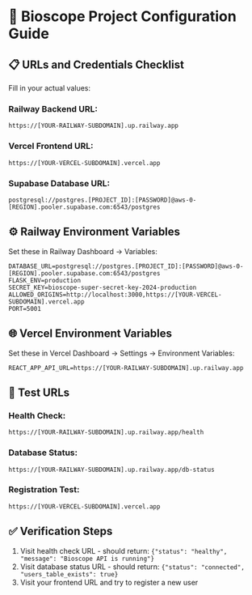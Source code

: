 # 🔧 Bioscope Project Configuration Guide

## 📋 URLs and Credentials Checklist

Fill in your actual values:

### Railway Backend URL:
```
https://[YOUR-RAILWAY-SUBDOMAIN].up.railway.app
```

### Vercel Frontend URL:
```
https://[YOUR-VERCEL-SUBDOMAIN].vercel.app
```

### Supabase Database URL:
```
postgresql://postgres.[PROJECT_ID]:[PASSWORD]@aws-0-[REGION].pooler.supabase.com:6543/postgres
```

## ⚙️ Railway Environment Variables

Set these in Railway Dashboard → Variables:

```
DATABASE_URL=postgresql://postgres.[PROJECT_ID]:[PASSWORD]@aws-0-[REGION].pooler.supabase.com:6543/postgres
FLASK_ENV=production
SECRET_KEY=bioscope-super-secret-key-2024-production
ALLOWED_ORIGINS=http://localhost:3000,https://[YOUR-VERCEL-SUBDOMAIN].vercel.app
PORT=5001
```

## 🌐 Vercel Environment Variables

Set these in Vercel Dashboard → Settings → Environment Variables:

```
REACT_APP_API_URL=https://[YOUR-RAILWAY-SUBDOMAIN].up.railway.app
```

## 🧪 Test URLs

### Health Check:
```
https://[YOUR-RAILWAY-SUBDOMAIN].up.railway.app/health
```

### Database Status:
```
https://[YOUR-RAILWAY-SUBDOMAIN].up.railway.app/db-status
```

### Registration Test:
```
https://[YOUR-VERCEL-SUBDOMAIN].vercel.app
```

## ✅ Verification Steps

1. Visit health check URL - should return: `{"status": "healthy", "message": "Bioscope API is running"}`
2. Visit database status URL - should return: `{"status": "connected", "users_table_exists": true}`
3. Visit your frontend URL and try to register a new user

